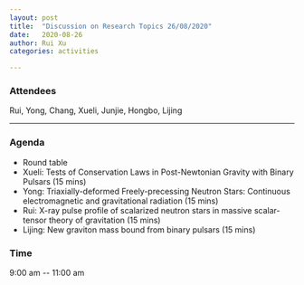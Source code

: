 ```yaml
---
layout: post
title:  "Discussion on Research Topics 26/08/2020"
date:   2020-08-26
author: Rui Xu
categories: activities

---
```



### Attendees

Rui, Yong, Chang, Xueli, Junjie, Hongbo, Lijing

---

### Agenda

- Round table
- Xueli: Tests of Conservation Laws in Post-Newtonian Gravity with Binary Pulsars (15 mins)
- Yong: Triaxially-deformed Freely-precessing Neutron Stars: Continuous electromagnetic and gravitational radiation (15 mins)
- Rui: X-ray pulse profile of scalarized neutron stars in massive scalar-tensor theory of gravitation (15 mins)
- Lijing: New graviton mass bound from binary pulsars (15 mins)





### Time

9:00 am -- 11:00 am
